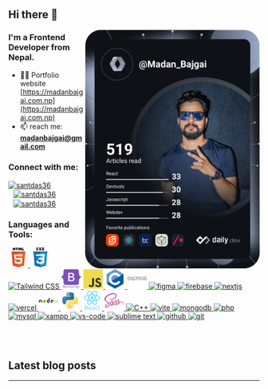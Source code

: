 ## Hi there 👋
<a href="https://app.daily.dev/MadMax"
    ><img
      align="right"
      src="https://github.com/madanbajgai/madanbajgai/blob/main/devcard.svg"
      width="350"
      alt="Madan Bajgai's Dev Card"
  /></a>

<h3>I'm a Frontend Developer from Nepal.</h3>

- 👨‍💻 Portfolio website [https://madanbajgai.com.np](https://madanbajgai.com.np)
- 📫 reach me: **madanbajgai@gmail.com**

<h3 align="left">Connect with me:</h3>
<p align="left">
  <a href="https://www.instagram.com/mad_madan" target="blank"
    ><img
      align="center"
      src="https://cdn3.iconfinder.com/data/icons/2018-social-media-logotypes/1000/2018_social_media_popular_app_logo_instagram-64.png"
      alt="santdas36"
      height="40"
      width="40"
  /></a>
  <a href="https://www.linkedin.com/in/madan-bajgai-274b17147" target="blank"
    ><img
      align="center"
      src="https://cdn0.iconfinder.com/data/icons/social-circle-3/72/Linkedin-64.png"
      alt="santdas36"
      height="40"
      width="40"
      style="margin-left: 10px"
  /></a>
  <a href="https://fb.com/madan.bajgai" target="blank"
    ><img
      align="center"
      src="https://cdn2.iconfinder.com/data/icons/social-media-2285/512/1_Facebook_colored_svg_copy-64.png"
      alt="santdas36"
      height="40"
      width="40"
      style="margin-left: 10px"
  /></a>
  <!-- <a href="https://twitter.com/" target="blank"
    ><img
      align="center"
      src="https://cdn2.iconfinder.com/data/icons/social-media-2285/512/1_Twitter2_colored_svg-64.png"
      alt="santdas36"
      height="40"
      width="40"
      style="margin-left: 10px"
  /></a> -->
</p>
<h3 align="left">Languages and Tools:</h3>
<p align="left">
  <a href="https://www.w3.org/html/" target="_blank">
    <img
      src="https://raw.githubusercontent.com/devicons/devicon/master/icons/html5/html5-original-wordmark.svg"
      alt="html5"
      width="40"
      height="40"
    />
  </a>
  <a href="https://www.w3schools.com/css/" target="_blank">
    <img
      src="https://raw.githubusercontent.com/devicons/devicon/master/icons/css3/css3-original-wordmark.svg"
      alt="css3"
      width="40"
      height="40"
    />
  </a>
  <a href="https://tailwindcss.com/" target="_blank">
    <img
      src="https://user-images.githubusercontent.com/98990/89711240-4172a200-d989-11ea-8d51-4aaf922fa407.png"
      alt="Tailwind CSS"
      width="40"
      height="40"
    />
  </a>
  <a href="https://getbootstrap.com" target="_blank">
    <img
      src="https://raw.githubusercontent.com/devicons/devicon/master/icons/bootstrap/bootstrap-plain-wordmark.svg"
      alt="bootstrap"
      width="40"
      height="40"
    />
  </a>
  <a href="https://www.w3schools.com/js/" target="_blank">
    <img
      src="https://raw.githubusercontent.com/devicons/devicon/master/icons/javascript/javascript-original.svg"
      alt="JavaScript"
      width="40"
      height="40"
    />
  </a>
  <a href="https://www.cprogramming.com/" target="_blank">
    <img
      src="https://raw.githubusercontent.com/devicons/devicon/master/icons/c/c-original.svg"
      alt="c"
      width="40"
      height="40"
    />
  </a>
  <a href="https://expressjs.com" target="_blank">
    <img
      src="https://raw.githubusercontent.com/devicons/devicon/master/icons/express/express-original-wordmark.svg"
      alt="express"
      width="40"
      height="40"
    />
  </a>
  <a href="https://www.figma.com/" target="_blank">
    <img
      src="https://www.vectorlogo.zone/logos/figma/figma-icon.svg"
      alt="figma"
      width="40"
      height="40"
    /> </a
  ><a href="https://firebase.google.com/" target="_blank">
    <img
      src="https://www.vectorlogo.zone/logos/firebase/firebase-icon.svg"
      alt="firebase"
      width="40"
      height="40"
    /> </a
  ><a href="https://nextjs.org/" target="_blank">
    <img
      src="https://upload.wikimedia.org/wikipedia/commons/thumb/8/8e/Nextjs-logo.svg/207px-Nextjs-logo.svg.png?20190307203525"
      alt="nextjs"
      width="50"
      height="40"
    /> </a
  ><a href="https://vercel.com/" target="_blank">
    <img
      src="https://assets.vercel.com/image/upload/front/zeit/twitter-card.png"
      alt="vercel"
      width="40"
      height="40"
    />
  </a>
  <a href="https://nodejs.org" target="_blank">
    <img
      src="https://raw.githubusercontent.com/devicons/devicon/master/icons/nodejs/nodejs-original-wordmark.svg"
      alt="nodejs"
      width="40"
      height="40"
    />
  </a>
  <a href="https://www.python.org" target="_blank">
    <img
      src="https://raw.githubusercontent.com/devicons/devicon/master/icons/python/python-original.svg"
      alt="python"
      width="40"
      height="40"
    />
  </a>
  <a href="https://reactjs.org/" target="_blank">
    <img
      src="https://raw.githubusercontent.com/devicons/devicon/master/icons/react/react-original-wordmark.svg"
      alt="react"
      width="40"
      height="40"
    />
  </a>
  <a href="https://sass-lang.com" target="_blank">
    <img
      src="https://raw.githubusercontent.com/devicons/devicon/master/icons/sass/sass-original.svg"
      alt="sass"
      width="40"
      height="40"
    />
  </a>
  <a href="https://www.w3schools.com/cpp/" target="_blank">
    <img
      src="https://upload.wikimedia.org/wikipedia/commons/thumb/1/18/ISO_C%2B%2B_Logo.svg/306px-ISO_C%2B%2B_Logo.svg.png"
      alt="C++"
      width="40"
      height="40"
    />
  </a>
  <a href="https://vitejs.dev/" target="_blank">
    <img
      src="https://vitejs.dev/logo-with-shadow.png"
      alt="vite"
      width="40"
      height="40"
    /> </a
  ><a href="https://www.mongodb.com/" target="_blank">
    <img
      src="https://w1.pngwing.com/pngs/711/379/png-transparent-green-grass-mongodb-database-documentoriented-database-dashboard-nosql-bson-javascript-thumbnail.png"
      alt="mongodb"
      width="40"
      height="40"
    /> </a
  ><a href="https://www.php.net" target="_blank">
    <img
      src="https://geoxis.co/wp-content/uploads/2019/09/1499794873php-logo-filled-png.png"
      alt="php"
      width="40"
      height="40"
    /> </a
  ><a href="https://www.mysql.com/" target="_blank">
    <img
      src="https://download.logo.wine/logo/MySQL/MySQL-Logo.wine.png"
      alt="mysql"
      width="40"
      height="40"
    />
  </a>
  <a href="https://www.apachefriends.org/" target="_blank">
    <img
      src="https://w7.pngwing.com/pngs/369/32/png-transparent-xampp-php-computer-servers-computer-software-localhost-others-text-rectangle-orange-thumbnail.png"
      alt="xampp"
      width="40"
      height="40"
    /> </a
  ><a href="https://code.visualstudio.com/" target="_blank">
    <img
      src="https://cdn.icon-icons.com/icons2/2107/PNG/512/file_type_vscode_icon_130084.png"
      alt="vs-code"
      width="40"
      height="40"
    /> </a
  ><a href="https://www.sublimetext.com/" target="_blank">
    <img
      src="https://upload.wikimedia.org/wikipedia/en/thumb/d/d2/Sublime_Text_3_logo.png/150px-Sublime_Text_3_logo.png"
      alt="sublime text"
      width="40"
      height="40"
    /> </a
  ><a href="https://www.github.com/" target="_blank">
    <img
      src="https://cdn-icons-png.flaticon.com/512/25/25231.png"
      alt="github"
      width="40"
      height="40"
    /> </a
  ><a href="https://git-scm.com/" target="_blank">
    <img
      src="https://git-scm.com/images/logos/downloads/Git-Icon-1788C.png"
      alt="git"
      width="40"
      height="40"
    />
  </a>
</p>
<br /><br />

## Latest blog posts

<!-- BLOG-POST-LIST:START -->

<!-- BLOG-POST-LIST:END -->

---


